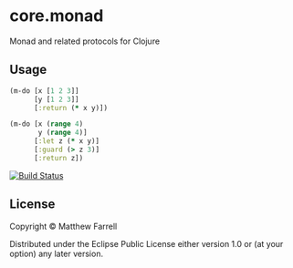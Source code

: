 # core.monad

Monad and related protocols for Clojure

## Usage

```clojure
(m-do [x [1 2 3]]
      [y [1 2 3]]
      [:return (* x y)])

(m-do [x (range 4)
       y (range 4)]
      [:let z (* x y)]
      [:guard (> z 3)]
      [:return z])
```

[![Build Status](https://travis-ci.org/farrellm/core.monad.svg?branch=master)](https://travis-ci.org/farrellm/core.monad)

## License

Copyright © Matthew Farrell

Distributed under the Eclipse Public License either version 1.0 or (at
your option) any later version.
